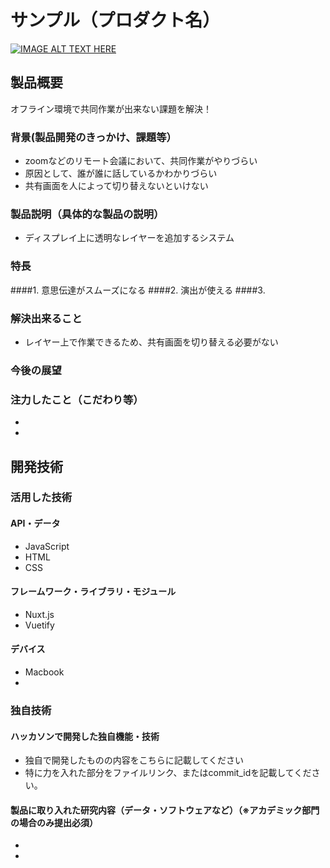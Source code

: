 # サンプル（プロダクト名）

[![IMAGE ALT TEXT HERE](https://jphacks.com/wp-content/uploads/2020/09/JPHACKS2020_ogp.jpg)](https://www.youtube.com/watch?v=G5rULR53uMk)

## 製品概要
オフライン環境で共同作業が出来ない課題を解決！
### 背景(製品開発のきっかけ、課題等）
* zoomなどのリモート会議において、共同作業がやりづらい
* 原因として、誰が誰に話しているかわかりづらい
* 共有画面を人によって切り替えないといけない
### 製品説明（具体的な製品の説明）
* ディスプレイ上に透明なレイヤーを追加するシステム
### 特長
####1. 意思伝達がスムーズになる
####2. 演出が使える
####3. 

### 解決出来ること
* レイヤー上で作業できるため、共有画面を切り替える必要がない
### 今後の展望
### 注力したこと（こだわり等）
* 
* 

## 開発技術
### 活用した技術
#### API・データ
* JavaScript
* HTML
* CSS

#### フレームワーク・ライブラリ・モジュール
* Nuxt.js
* Vuetify

#### デバイス
* Macbook
* 

### 独自技術
#### ハッカソンで開発した独自機能・技術
* 独自で開発したものの内容をこちらに記載してください
* 特に力を入れた部分をファイルリンク、またはcommit_idを記載してください。

#### 製品に取り入れた研究内容（データ・ソフトウェアなど）（※アカデミック部門の場合のみ提出必須）
* 
* 
